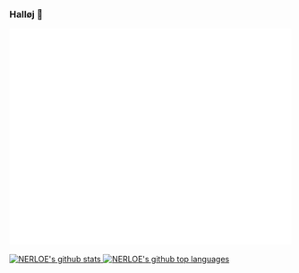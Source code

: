 ### Halløj 👋

![Metrics](/github-metrics.svg)

<a href="https://github.com/nerloe">
  <img height="180em" src="https://github-readme-stats.vercel.app/api?username=nerloe&show_icons=true&theme=ayu-mirage&count_private=true" alt="NERLOE's github stats" />
  <img height="180em" src="https://github-readme-stats.vercel.app/api/top-langs/?username=nerloe&theme=ayu-mirage&layout=compact" alt="NERLOE's github top languages" />
</a>
<br/>

<!--
**NERLOE/nerloe** is a ✨ _special_ ✨ repository because its `README.md` (this file) appears on your GitHub profile.

Here are some ideas to get you started:

- 🔭 I’m currently working on ...
- 🌱 I’m currently learning ...
- 👯 I’m looking to collaborate on ...
- 🤔 I’m looking for help with ...
- 💬 Ask me about ...
- 📫 How to reach me: ...
- 😄 Pronouns: ...
- ⚡ Fun fact: ...
-->
